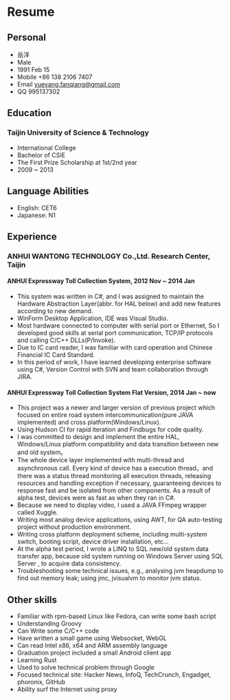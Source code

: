 # Resume

## Personal
* 岳洋
* Male
* 1991 Feb 15
* Mobile +86 138 2106 7407
* Email yueyang.fanqiang@gmail.com
* QQ 995137302

## Education
### Taijin University of Science & Technology
* International College
* Bachelor of CSIE
* The First Prize Scholarship at 1st/2nd year
* 2009 ~ 2013

## Language Abilities
* English: CET6
* Japanese: N1

## Experience
### ANHUI WANTONG TECHNOLOGY Co.,Ltd. Research Center, Taijin
#### ANHUI Expressway Toll Collection System, 2012 Nov ~ 2014 Jan
* This system was written in C#, and I was assigned to maintain the Hardware Abstraction Layer(abbr. for HAL below) and add new features according to new demand.
* WinForm Desktop Application, IDE was Visual Studio.
* Most hardware connected to computer with serial port or Ethernet, So I developed good skills at serial port communication, TCP/IP protocols and calling C/C++ DLLs(P/Invoke).
* Due to IC card reader, I was familiar with card operation and Chinese Financial IC Card Standard.
* In this period of work, I have learned developing enterprise software using C#, Version Control with SVN and team collaboration through JIRA.

#### ANHUI Expressway Toll Collection System Flat Version, 2014 Jan ~ now
* This project was a newer and larger version of previous project which focused on entire road system intercommunication(pure JAVA implemented) and cross platform(Windows/Linux).
* Using Hudson CI for rapid iteration and Findbugs for code quality.
* I was committed to design and implement the entire HAL, Windows/Linux platform compatibility and data transition between new and old system。
* The whole device layer implemented with multi-thread and asynchronous call. Every kind of device has a execution thread，and there was a status thread monitoring all execution threads, releasing resources and handling exception if necessary, guaranteeing devices to response fast and be isolated from other components. As a result of alpha test, devices were as fast as when they ran in C#.
* Because we need to display video, I used a JAVA FFmpeg wrapper called Xuggle.
* Writing most analog device applications, using AWT, for QA auto-testing project without production environment.
* Writing cross platform deployment scheme, including multi-system switch, booting script, device driver installation, etc...
* At the alpha test period, I wrote a LINQ to SQL new/old system data transfer app, because old system running on Windows Server using SQL Server , to acquire data consistency. 
* Troubleshooting some technical issues, e.g., analysing jvm heapdump to find out memory leak; using jmc, jvisualvm to monitor jvm status.

## Other skills
* Familiar with rpm-based Linux like Fedora, can write some bash script
* Understanding Groovy
* Can Write some C/C++ code
* Have written a small game using Websocket, WebGL
* Can read Intel x86, x64 and ARM assembly language
* Graduation project included a small Android client app
* Learning Rust
* Used to solve technical problem through Google
* Focused technical site: Hacker News, InfoQ, TechCrunch, Engadget, phoronix, GitHub
* Ability surf the Internet using proxy
